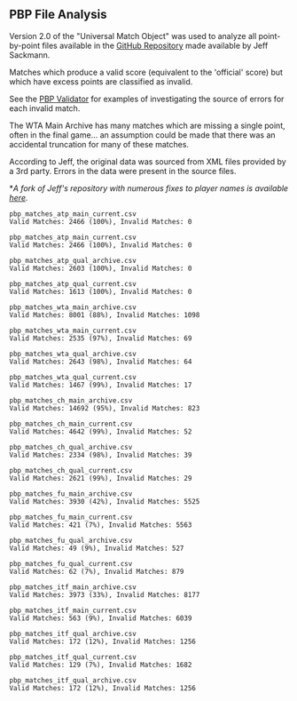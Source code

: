 ## PBP File Analysis

Version 2.0 of the "Universal Match Object" was used to analyze all point-by-point files available in the [GitHub Repository](https://github.com/JeffSackmann/tennis_pointbypoint) made available by Jeff Sackmann.

Matches which produce a valid score (equivalent to the 'official' score) but which have excess points are classified as invalid.

See the [PBP Validator](https://github.com/TennisVisuals/universal-match-object/tree/master/examples/pbp-validator) for examples of investigating the source of errors for each invalid match.

The WTA Main Archive has many matches which are missing a single point, often in the final game... an assumption could be made that there was an accidental truncation for many of these matches.

According to Jeff, the original data was sourced from XML files provided by a 3rd party.  Errors in the data were present in the source files.

**A fork of Jeff's repository with numerous fixes to player names is available [here](https://github.com/TennisVisuals/tennis_pointbypoint).*

```
pbp_matches_atp_main_current.csv
Valid Matches: 2466 (100%), Invalid Matches: 0

pbp_matches_atp_main_current.csv
Valid Matches: 2466 (100%), Invalid Matches: 0

pbp_matches_atp_qual_archive.csv
Valid Matches: 2603 (100%), Invalid Matches: 0

pbp_matches_atp_qual_current.csv
Valid Matches: 1613 (100%), Invalid Matches: 0

pbp_matches_wta_main_archive.csv
Valid Matches: 8001 (88%), Invalid Matches: 1098

pbp_matches_wta_main_current.csv
Valid Matches: 2535 (97%), Invalid Matches: 69

pbp_matches_wta_qual_archive.csv
Valid Matches: 2643 (98%), Invalid Matches: 64

pbp_matches_wta_qual_current.csv
Valid Matches: 1467 (99%), Invalid Matches: 17

pbp_matches_ch_main_archive.csv
Valid Matches: 14692 (95%), Invalid Matches: 823

pbp_matches_ch_main_current.csv
Valid Matches: 4642 (99%), Invalid Matches: 52

pbp_matches_ch_qual_archive.csv
Valid Matches: 2334 (98%), Invalid Matches: 39

pbp_matches_ch_qual_current.csv
Valid Matches: 2621 (99%), Invalid Matches: 29

pbp_matches_fu_main_archive.csv
Valid Matches: 3930 (42%), Invalid Matches: 5525

pbp_matches_fu_main_current.csv
Valid Matches: 421 (7%), Invalid Matches: 5563

pbp_matches_fu_qual_archive.csv
Valid Matches: 49 (9%), Invalid Matches: 527

pbp_matches_fu_qual_current.csv
Valid Matches: 62 (7%), Invalid Matches: 879

pbp_matches_itf_main_archive.csv
Valid Matches: 3973 (33%), Invalid Matches: 8177

pbp_matches_itf_main_current.csv
Valid Matches: 563 (9%), Invalid Matches: 6039

pbp_matches_itf_qual_archive.csv
Valid Matches: 172 (12%), Invalid Matches: 1256

pbp_matches_itf_qual_current.csv
Valid Matches: 129 (7%), Invalid Matches: 1682

pbp_matches_itf_qual_archive.csv
Valid Matches: 172 (12%), Invalid Matches: 1256
```
